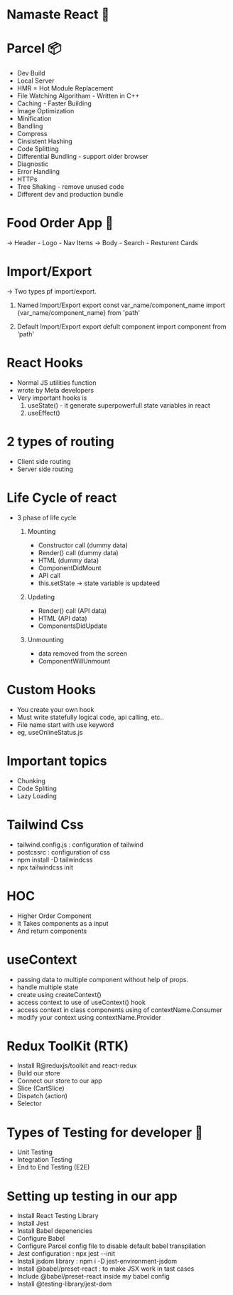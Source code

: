 # Namaste React 🚀

# Parcel 📦
- Dev Build
- Local Server
- HMR = Hot Module Replacement
- File Watching Algoritham - Written in C++
- Caching - Faster Building
- Image Optimization
- Minification
- Bandling
- Compress
- Cinsistent Hashing
- Code Splitting
- Differential Bundling - support older browser
- Diagnostic
- Error Handling
- HTTPs
- Tree Shaking - remove unused code
- Different dev and production bundle

# Food Order App 🍕
-> Header
    - Logo
    - Nav Items
-> Body
    - Search
    - Resturent Cards

# Import/Export
-> Two types pf import/export.

1. Named Import/Export
    export const var_name/component_name
    import {var_name/component_name} from 'path'

2. Default Import/Export
    export defult component
    import component from 'path'

# React Hooks
- Normal JS utilities function
- wrote by Meta developers
- Very important hooks is 
    1. useState() - it generate superpowerfull state variables in react
    2. useEffect()

# 2 types of routing
- Client side routing
- Server side routing

# Life Cycle of react
- 3 phase of life cycle
    1. Mounting
        - Constructor call (dummy data)
        - Render() call (dummy data)
        - HTML (dummy data)
        - ComponentDidMount
        - API call 
        - this.setState -> state variable is updateed

    2. Updating
        - Render() call (API data)
        - HTML (API data)
        - ComponentsDidUpdate

    3. Unmounting
        - data removed from the screen
        - ComponentWillUnmount

# Custom Hooks
- You create your own hook
- Must write statefully logical code, api calling, etc..
- File name start with use keyword
- eg, useOnlineStatus.js

# Important topics
- Chunking
- Code Spliting
- Lazy Loading

# Tailwind Css
- tailwind.config.js : configuration of tailwind
- postcssrc : configuration of css
- npm install -D tailwindcss
- npx tailwindcss init

# HOC
- Higher Order Component
- It Takes components as a input
- And return components

# useContext
- passing data to multiple component without help of props.
- handle multiple state
- create using createContext()
- access context to use of useContext() hook
- access context in class components using of contextName.Consumer
- modify your context using contextName.Provider

# Redux ToolKit (RTK)
- Install R@reduxjs/toolkit and react-redux
- Build our store
- Connect our store to our app
- Slice (CartSlice)
- Dispatch (action)
- Selector

# Types of Testing for developer 🧪
- Unit Testing
- Integration Testing
- End to End Testing (E2E)

# Setting up testing in our app
- Install React Testing Library
- Install Jest
- Install Babel depenencies
- Configure Babel
- Configure Parcel config file to disable default babel transpilation
- Jest configuration : npx jest --init
- Install jsdom library : npm i -D jest-environment-jsdom
- Install @babel/preset-react : to make JSX work in tast cases
- Include @babel/preset-react inside my babel config
- Install @testing-library/jest-dom

